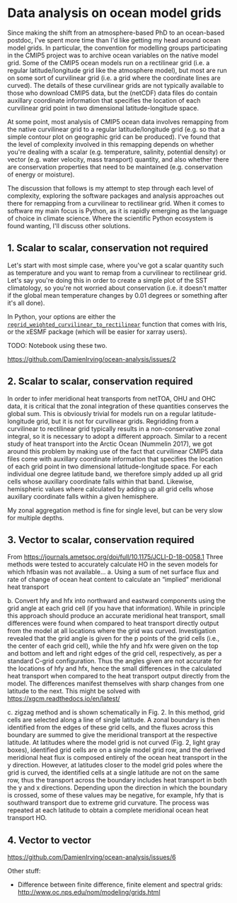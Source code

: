 # Data analysis on ocean model grids

Since making the shift from an atmosphere-based PhD to an ocean-based postdoc, I've spent more time than I'd like getting my head around ocean model grids. In particular, the convention for modelling groups participating in the CMIP5 project was to archive ocean variables on the native model grid. Some of the CMIP5 ocean models run on a rectilinear grid (i.e. a regular latitude/longitude grid like the atmosphere model), but most are run on some sort of curvilinear grid (i.e. a grid where the coordinate lines are curved). The details of these curvilinear grids are not typically available to those who download CMIP5 data, but the (netCDF) data files do contain auxillary coordinate information that specifies the location of each curvilinear grid point in two dimensional latitude-longitude space.

At some point, most analysis of CMIP5 ocean data involves remapping from the native curvilinear grid to a regular latitude/longitude grid (e.g. so that a simple contour plot on geographic grid can be produced). I've found that the level of complexity involved in this remapping depends on whether you're dealing with a scalar (e.g. temperature, salinity, potential density) or vector (e.g. water velocity, mass transport) quantity, and also whether there are conservation properties that need to be maintained (e.g. conservation of energy or moisture). 

The discussion that follows is my attempt to step through each level of complexity, exploring the software packages and analysis approaches out there for remapping from a curvilinear to rectilinear grid. When it comes to software my main focus is Python, as it is rapidly emerging as the language of choice in climate science. Where the scientific Python ecosystem is found wanting, I'll discuss other solutions.



## 1. Scalar to scalar, conservation not required

Let's start with most simple case, where you've got a scalar quantity such as temperature and you want to remap from a curvilinear to rectilinear grid. Let's say you're doing this in order to create a simple plot of the SST climatology, so you're not worried about conservation (i.e. it doesn't matter if the global mean temperature changes by 0.01 degrees or something after it's all done).

In Python, your options are either the [`regrid_weighted_curvilinear_to_rectilinear`](https://scitools.org.uk/iris/docs/latest/iris/iris/experimental/regrid.html?highlight=regrid_weighted_curvilinear_to_rectilinear#iris.experimental.regrid.regrid_weighted_curvilinear_to_rectilinear) function that comes with Iris, or the xESMF package (which will be easier for xarray users).

TODO: Notebook using these two.  


https://github.com/DamienIrving/ocean-analysis/issues/2

## 2. Scalar to scalar, conservation required

In order to infer meridional heat transports from netTOA, OHU and OHC data, it is critical that the zonal integration of these quantities conserves the global sum. This is obviously trivial for models run on a regular latitude-longitude grid, but it is not for curvilinear grids. Regridding from a curvilinear to rectilinear grid typically results in a non-conservative zonal integral, so it is necessary to adopt a different approach. Similar to a recent study of heat transport into the Arctic Ocean (Nummelin 2017), we got around this problem by making use of the fact that curvilinear CMIP5 data files come with auxillary coordinate information that specifies the location of each grid point in two dimensional latitude-longitude space. For each individual one degree latitude band, we therefore simply added up all grid cells whose auxillary coordinate falls within that band. Likewise, hemispheric values where calculated by adding up all grid cells whose auxillary coordinate falls within a given hemisphere.


My zonal aggregation method is fine for single level, but can be very slow for multiple depths.


## 3. Vector to scalar, conservation required

From https://journals.ametsoc.org/doi/full/10.1175/JCLI-D-18-0058.1
Three methods were tested to accurately calculate HO in the seven models for which hfbasin was not available...
a. Using a sum of net surface flux and rate of change of ocean heat content to calculate an “implied” meridional heat transport

b. Convert hfy and hfx into northward and eastward components using the grid angle at each grid cell (if you have that information). While in principle this approach should produce an accurate meridional heat transport, small differences were found when compared to heat transport directly output from the model at all locations where the grid was curved. Investigation revealed that the grid angle is given for the p points of the grid cells (i.e., the center of each grid cell), while the hfy and hfx were given on the top and bottom and left and right edges of the grid cell, respectively, as per a standard C-grid configuration. Thus the angles given are not accurate for the locations of hfy and hfx, hence the small differences in the calculated heat transport when compared to the heat transport output directly from the model. The differences manifest themselves with sharp changes from one latitude to the next.
This might be solved with https://xgcm.readthedocs.io/en/latest/

c. zigzag method and is shown schematically in Fig. 2. In this method, grid cells are selected along a line of single latitude. A zonal boundary is then identified from the edges of these grid cells, and the fluxes across this boundary are summed to give the meridional transport at the respective latitude. At latitudes where the model grid is not curved (Fig. 2, light gray boxes), identified grid cells are on a single model grid row, and the derived meridional heat flux is composed entirely of the ocean heat transport in the y direction. However, at latitudes closer to the model grid poles where the grid is curved, the identified cells at a single latitude are not on the same row, thus the transport across the boundary includes heat transport in both the y and x directions. Depending upon the direction in which the boundary is crossed, some of these values may be negative, for example, hfy that is southward transport due to extreme grid curvature. The process was repeated at each latitude to obtain a complete meridional ocean heat transport HO.

## 4. Vector to vector

https://github.com/DamienIrving/ocean-analysis/issues/6



Other stuff:

- Difference between finite difference, finite element and spectral grids: http://www.oc.nps.edu/nom/modeling/grids.html 
